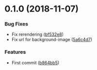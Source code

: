 # 0.1.0 (2018-11-07)


### Bug Fixes

* Fix rerendering ([bf532e8](https://github.com/djalmajr/tunes/commit/bf532e8))
* Fix url for background-image ([5a6c4d7](https://github.com/djalmajr/tunes/commit/5a6c4d7))


### Features

* First commit ([b864bb5](https://github.com/djalmajr/tunes/commit/b864bb5))



